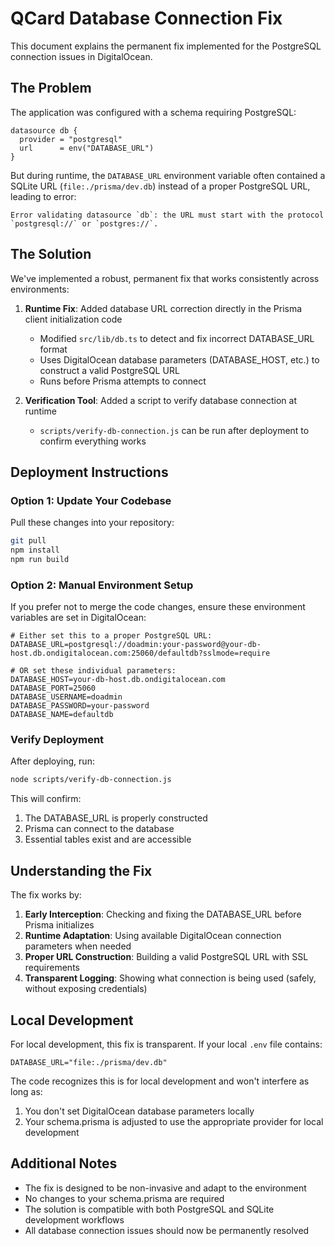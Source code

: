 # QCard Database Connection Fix

This document explains the permanent fix implemented for the PostgreSQL connection issues in DigitalOcean.

## The Problem

The application was configured with a schema requiring PostgreSQL:
```prisma
datasource db {
  provider = "postgresql"
  url      = env("DATABASE_URL")
}
```

But during runtime, the `DATABASE_URL` environment variable often contained a SQLite URL (`file:./prisma/dev.db`) instead of a proper PostgreSQL URL, leading to error:

```
Error validating datasource `db`: the URL must start with the protocol `postgresql://` or `postgres://`.
```

## The Solution

We've implemented a robust, permanent fix that works consistently across environments:

1. **Runtime Fix**: Added database URL correction directly in the Prisma client initialization code
   - Modified `src/lib/db.ts` to detect and fix incorrect DATABASE_URL format
   - Uses DigitalOcean database parameters (DATABASE_HOST, etc.) to construct a valid PostgreSQL URL
   - Runs before Prisma attempts to connect

2. **Verification Tool**: Added a script to verify database connection at runtime
   - `scripts/verify-db-connection.js` can be run after deployment to confirm everything works

## Deployment Instructions

### Option 1: Update Your Codebase

Pull these changes into your repository:
```bash
git pull
npm install
npm run build
```

### Option 2: Manual Environment Setup 

If you prefer not to merge the code changes, ensure these environment variables are set in DigitalOcean:

```
# Either set this to a proper PostgreSQL URL:
DATABASE_URL=postgresql://doadmin:your-password@your-db-host.db.ondigitalocean.com:25060/defaultdb?sslmode=require

# OR set these individual parameters:
DATABASE_HOST=your-db-host.db.ondigitalocean.com
DATABASE_PORT=25060
DATABASE_USERNAME=doadmin
DATABASE_PASSWORD=your-password
DATABASE_NAME=defaultdb
```

### Verify Deployment

After deploying, run:

```bash
node scripts/verify-db-connection.js
```

This will confirm:
1. The DATABASE_URL is properly constructed
2. Prisma can connect to the database
3. Essential tables exist and are accessible

## Understanding the Fix

The fix works by:

1. **Early Interception**: Checking and fixing the DATABASE_URL before Prisma initializes
2. **Runtime Adaptation**: Using available DigitalOcean connection parameters when needed
3. **Proper URL Construction**: Building a valid PostgreSQL URL with SSL requirements
4. **Transparent Logging**: Showing what connection is being used (safely, without exposing credentials)

## Local Development

For local development, this fix is transparent. If your local `.env` file contains:

```
DATABASE_URL="file:./prisma/dev.db"
```

The code recognizes this is for local development and won't interfere as long as:
1. You don't set DigitalOcean database parameters locally
2. Your schema.prisma is adjusted to use the appropriate provider for local development

## Additional Notes

- The fix is designed to be non-invasive and adapt to the environment
- No changes to your schema.prisma are required
- The solution is compatible with both PostgreSQL and SQLite development workflows
- All database connection issues should now be permanently resolved